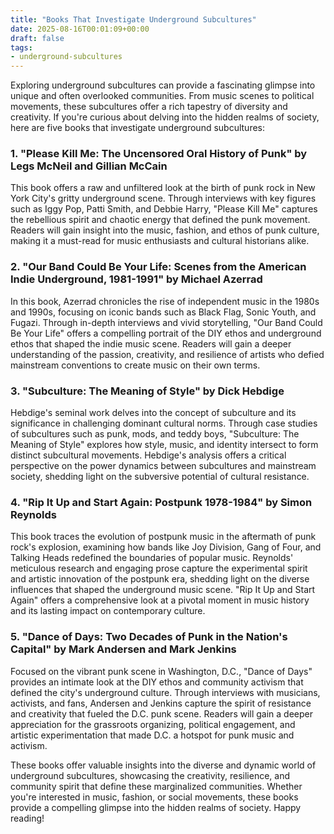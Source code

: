 ```yaml
---
title: "Books That Investigate Underground Subcultures"
date: 2025-08-16T00:01:09+00:00
draft: false
tags: 
- underground-subcultures
---
```


Exploring underground subcultures can provide a fascinating glimpse into unique and often overlooked communities. From music scenes to political movements, these subcultures offer a rich tapestry of diversity and creativity. If you're curious about delving into the hidden realms of society, here are five books that investigate underground subcultures:

### 1. "Please Kill Me: The Uncensored Oral History of Punk" by Legs McNeil and Gillian McCain

This book offers a raw and unfiltered look at the birth of punk rock in New York City's gritty underground scene. Through interviews with key figures such as Iggy Pop, Patti Smith, and Debbie Harry, "Please Kill Me" captures the rebellious spirit and chaotic energy that defined the punk movement. Readers will gain insight into the music, fashion, and ethos of punk culture, making it a must-read for music enthusiasts and cultural historians alike.

### 2. "Our Band Could Be Your Life: Scenes from the American Indie Underground, 1981-1991" by Michael Azerrad

In this book, Azerrad chronicles the rise of independent music in the 1980s and 1990s, focusing on iconic bands such as Black Flag, Sonic Youth, and Fugazi. Through in-depth interviews and vivid storytelling, "Our Band Could Be Your Life" offers a compelling portrait of the DIY ethos and underground ethos that shaped the indie music scene. Readers will gain a deeper understanding of the passion, creativity, and resilience of artists who defied mainstream conventions to create music on their own terms.

### 3. "Subculture: The Meaning of Style" by Dick Hebdige

Hebdige's seminal work delves into the concept of subculture and its significance in challenging dominant cultural norms. Through case studies of subcultures such as punk, mods, and teddy boys, "Subculture: The Meaning of Style" explores how style, music, and identity intersect to form distinct subcultural movements. Hebdige's analysis offers a critical perspective on the power dynamics between subcultures and mainstream society, shedding light on the subversive potential of cultural resistance.

### 4. "Rip It Up and Start Again: Postpunk 1978-1984" by Simon Reynolds

This book traces the evolution of postpunk music in the aftermath of punk rock's explosion, examining how bands like Joy Division, Gang of Four, and Talking Heads redefined the boundaries of popular music. Reynolds' meticulous research and engaging prose capture the experimental spirit and artistic innovation of the postpunk era, shedding light on the diverse influences that shaped the underground music scene. "Rip It Up and Start Again" offers a comprehensive look at a pivotal moment in music history and its lasting impact on contemporary culture.

### 5. "Dance of Days: Two Decades of Punk in the Nation's Capital" by Mark Andersen and Mark Jenkins

Focused on the vibrant punk scene in Washington, D.C., "Dance of Days" provides an intimate look at the DIY ethos and community activism that defined the city's underground culture. Through interviews with musicians, activists, and fans, Andersen and Jenkins capture the spirit of resistance and creativity that fueled the D.C. punk scene. Readers will gain a deeper appreciation for the grassroots organizing, political engagement, and artistic experimentation that made D.C. a hotspot for punk music and activism.

These books offer valuable insights into the diverse and dynamic world of underground subcultures, showcasing the creativity, resilience, and community spirit that define these marginalized communities. Whether you're interested in music, fashion, or social movements, these books provide a compelling glimpse into the hidden realms of society. Happy reading!